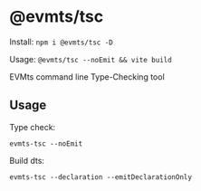# @evmts/tsc

Install: `npm i @evmts/tsc -D`

Usage: `@evmts/tsc --noEmit && vite build`

EVMts command line Type-Checking tool 


## Usage

Type check:

`evmts-tsc --noEmit`

Build dts:

`evmts-tsc --declaration --emitDeclarationOnly`

